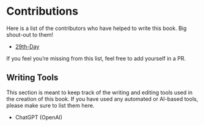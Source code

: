 # Contributions

Here is a list of the contributors who have helped to write this book. Big shout-out to them!

- [29th-Day](https://github.com/29th-Day)

If you feel you’re missing from this list, feel free to add yourself in a PR.

## Writing Tools  

This section is meant to keep track of the writing and editing tools used in the creation of this book. If you have used any automated or AI-based tools, please make sure to list them here.

- ChatGPT (OpenAI)
